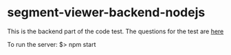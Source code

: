 # segment-viewer-backend-nodejs

This is the backend part of the code test.
The questions for the test are [here](https://docs.google.com/document/d/1GRMKVXDDGWRLgo99DrEwRthzuAZLDNN3kwtTx321AX4/)

To run the server: 
$> npm start
